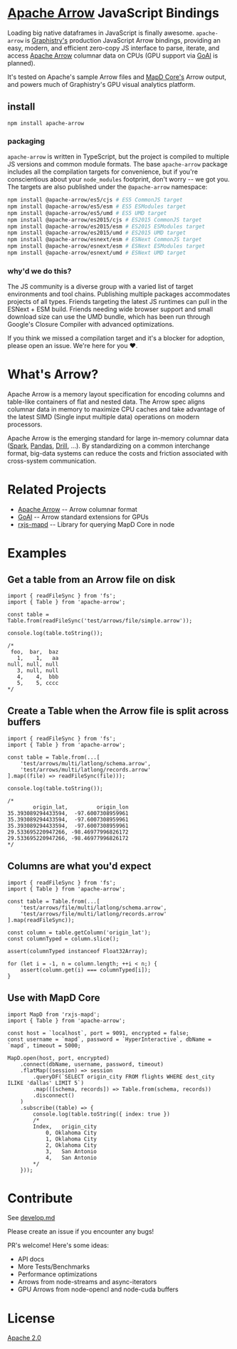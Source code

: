 # [Apache Arrow](https://github.com/apache/arrow) JavaScript Bindings
Loading big native dataframes in JavaScript is finally awesome. `apache-arrow` is [Graphistry's](https://www.graphistry.com) production JavaScript Arrow bindings, providing an easy, modern, and efficient zero-copy JS interface to parse, iterate, and access [Apache Arrow](https://github.com/apache/arrow) columnar data on CPUs (GPU support via [GoAI](http://gpuopenanalytics.com/) is planned).

It's tested on Apache's sample Arrow files and [MapD Core's](https://www.mapd.com/platform/core/) Arrow output, and powers much of Graphistry's GPU visual analytics platform.

## install
`npm install apache-arrow`

### packaging
`apache-arrow` is written in TypeScript, but the project is compiled to multiple JS versions and common module formats. The base `apache-arrow` package includes all the compilation targets for convenience, but if you're conscientious about your `node_modules` footprint, don't worry -- we got you. The targets are also published under the `@apache-arrow` namespace:
```sh
npm install @apache-arrow/es5/cjs # ES5 CommonJS target
npm install @apache-arrow/es5/esm # ES5 ESModules target
npm install @apache-arrow/es5/umd # ES5 UMD target
npm install @apache-arrow/es2015/cjs # ES2015 CommonJS target
npm install @apache-arrow/es2015/esm # ES2015 ESModules target
npm install @apache-arrow/es2015/umd # ES2015 UMD target
npm install @apache-arrow/esnext/esm # ESNext CommonJS target
npm install @apache-arrow/esnext/esm # ESNext ESModules target
npm install @apache-arrow/esnext/umd # ESNext UMD target
```

### why'd we do this?
The JS community is a diverse group with a varied list of target environments and tool chains. Publishing multiple packages accommodates projects of all types. Friends targeting the latest JS runtimes can pull in the ESNext + ESM build. Friends needing wide browser support and small download size can use the UMD bundle, which has been run through Google's Closure Compiler with advanced optimizations.

If you think we missed a compilation target and it's a blocker for adoption, please open an issue. We're here for you ❤️.

# What's Arrow?
Apache Arrow is a memory layout specification for encoding columns and table-like containers of flat and nested data. The Arrow spec aligns columnar data in memory to maximize CPU caches and take advantage of the latest SIMD (Single input multiple data) operations on modern processors.

Apache Arrow is the emerging standard for large in-memory columnar data ([Spark](https://spark.apache.org/), [Pandas](http://wesmckinney.com/blog/pandas-and-apache-arrow/), [Drill](https://drill.apache.org/), ...). By standardizing on a common interchange format, big-data systems can reduce the costs and friction associated with cross-system communication.

# Related Projects
* [Apache Arrow](https://github.com/apache/arrow) -- Arrow columnar format
* [GoAI](http://gpuopenanalytics.com/) -- Arrow standard extensions for GPUs
* [rxjs-mapd](https://github.com/graphistry/rxjs-mapd) -- Library for querying MapD Core in node

# Examples

## Get a table from an Arrow file on disk
```es6
import { readFileSync } from 'fs';
import { Table } from 'apache-arrow';

const table = Table.from(readFileSync('test/arrows/file/simple.arrow'));

console.log(table.toString());

/*
 foo,  bar,  baz
   1,    1,   aa
null, null, null
   3, null, null
   4,    4,  bbb
   5,    5, cccc
*/
```

## Create a Table when the Arrow file is split across buffers
```es6
import { readFileSync } from 'fs';
import { Table } from 'apache-arrow';

const table = Table.from(...[
    'test/arrows/multi/latlong/schema.arrow',
    'test/arrows/multi/latlong/records.arrow'
].map((file) => readFileSync(file)));

console.log(table.toString());

/*
        origin_lat,         origin_lon
35.393089294433594,  -97.6007308959961
35.393089294433594,  -97.6007308959961
35.393089294433594,  -97.6007308959961
29.533695220947266, -98.46977996826172
29.533695220947266, -98.46977996826172
*/
```

## Columns are what you'd expect
```es6
import { readFileSync } from 'fs';
import { Table } from 'apache-arrow';

const table = Table.from(...[
    'test/arrows/file/multi/latlong/schema.arrow',
    'test/arrows/file/multi/latlong/records.arrow'
].map(readFileSync));

const column = table.getColumn('origin_lat');
const columnTyped = column.slice();

assert(columnTyped instanceof Float32Array);

for (let i = -1, n = column.length; ++i < n;) {
    assert(column.get(i) === columnTyped[i]);
}
```

## Use with MapD Core

```es6
import MapD from 'rxjs-mapd';
import { Table } from 'apache-arrow';

const host = `localhost`, port = 9091, encrypted = false;
const username = `mapd`, password = `HyperInteractive`, dbName = `mapd`, timeout = 5000;

MapD.open(host, port, encrypted)
    .connect(dbName, username, password, timeout)
    .flatMap((session) => session
        .queryDF(`SELECT origin_city FROM flights WHERE dest_city ILIKE 'dallas' LIMIT 5`)
        .map(([schema, records]) => Table.from(schema, records))
        .disconnect()
    )
    .subscribe((table) => {
        console.log(table.toString({ index: true })
        /*
        Index,   origin_city
            0, Oklahoma City
            1, Oklahoma City
            2, Oklahoma City
            3,   San Antonio
            4,   San Antonio
        */
    }));
```

# Contribute

See [develop.md](https://github.com/graphistry/arrow/blob/master/develop.md)

Please create an issue if you encounter any bugs!

PR's welcome! Here's some ideas:

* API docs
* More Tests/Benchmarks
* Performance optimizations
* Arrows from node-streams and async-iterators
* GPU Arrows from node-opencl and node-cuda buffers

# License

[Apache 2.0](https://github.com/graphistry/arrow/blob/master/LICENSE)




